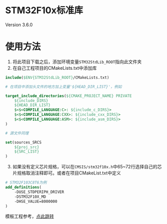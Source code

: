 # STM32F10x标准库
Version 3.6.0

# 使用方法
1. 将此项目下载之后，添加环境变量``STM32StdLib_ROOT``指向此文件夹
2. 在自己工程项目的CMakeLists.txt中添加库

```CMake
include($ENV{STM32StdLib_ROOT}/CMakeLists.txt)

# 在项目中添加头文件的地方加上变量'${HEAD_DIR_LIST}'，例如

target_include_directories(${CMAKE_PROJECT_NAME} PRIVATE
    ${include_DIRS}
    ${HEAD_DIR_LIST}
    $<$<COMPILE_LANGUAGE:C>: ${include_c_DIRS}>
    $<$<COMPILE_LANGUAGE:CXX>: ${include_cxx_DIRS}>
    $<$<COMPILE_LANGUAGE:ASM>: ${include_asm_DIRS}>
)

# 源文件同理

set(sources_SRCS
	${proj_src}
    ${SRC_LIST}
)
```
3. 如果没有定义芯片规格，可以在``CMSIS/stm32f10x.h``中65~72行选择自己的芯片规格取消注释即可。或者在项目CMakeList.txt中定义

```CMake
# STM32F103C8T6为例
add_definitions(
    -DUSE_STDPERIPH_DRIVER
    -DSTM32F10X_MD
    -DHSE_VALUE=8000000
)
```
模板工程参考，[点此跳转](https://10.2.24.6/gitea/Liyuu_SK/STM32F10x-Template-Project)